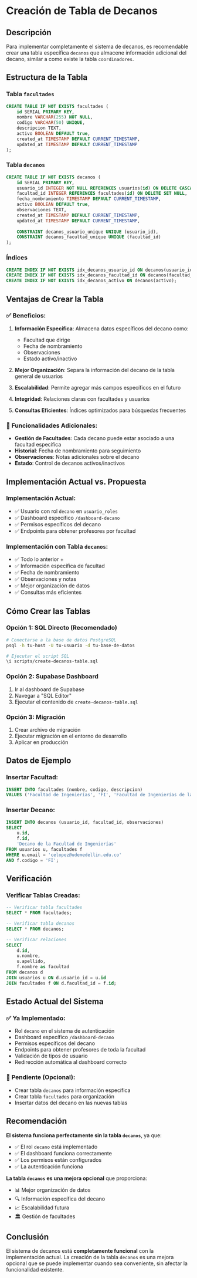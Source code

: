# Creación de Tabla de Decanos

## Descripción

Para implementar completamente el sistema de decanos, es recomendable crear una tabla específica `decanos` que almacene información adicional del decano, similar a como existe la tabla `coordinadores`.

## Estructura de la Tabla

### **Tabla `facultades`**
```sql
CREATE TABLE IF NOT EXISTS facultades (
    id SERIAL PRIMARY KEY,
    nombre VARCHAR(255) NOT NULL,
    codigo VARCHAR(50) UNIQUE,
    descripcion TEXT,
    activo BOOLEAN DEFAULT true,
    created_at TIMESTAMP DEFAULT CURRENT_TIMESTAMP,
    updated_at TIMESTAMP DEFAULT CURRENT_TIMESTAMP
);
```

### **Tabla `decanos`**
```sql
CREATE TABLE IF NOT EXISTS decanos (
    id SERIAL PRIMARY KEY,
    usuario_id INTEGER NOT NULL REFERENCES usuarios(id) ON DELETE CASCADE,
    facultad_id INTEGER REFERENCES facultades(id) ON DELETE SET NULL,
    fecha_nombramiento TIMESTAMP DEFAULT CURRENT_TIMESTAMP,
    activo BOOLEAN DEFAULT true,
    observaciones TEXT,
    created_at TIMESTAMP DEFAULT CURRENT_TIMESTAMP,
    updated_at TIMESTAMP DEFAULT CURRENT_TIMESTAMP,
    
    CONSTRAINT decanos_usuario_unique UNIQUE (usuario_id),
    CONSTRAINT decanos_facultad_unique UNIQUE (facultad_id)
);
```

### **Índices**
```sql
CREATE INDEX IF NOT EXISTS idx_decanos_usuario_id ON decanos(usuario_id);
CREATE INDEX IF NOT EXISTS idx_decanos_facultad_id ON decanos(facultad_id);
CREATE INDEX IF NOT EXISTS idx_decanos_activo ON decanos(activo);
```

## Ventajas de Crear la Tabla

### ✅ **Beneficios:**

1. **Información Específica**: Almacena datos específicos del decano como:
   - Facultad que dirige
   - Fecha de nombramiento
   - Observaciones
   - Estado activo/inactivo

2. **Mejor Organización**: Separa la información del decano de la tabla general de usuarios

3. **Escalabilidad**: Permite agregar más campos específicos en el futuro

4. **Integridad**: Relaciones claras con facultades y usuarios

5. **Consultas Eficientes**: Índices optimizados para búsquedas frecuentes

### 🔧 **Funcionalidades Adicionales:**

- **Gestión de Facultades**: Cada decano puede estar asociado a una facultad específica
- **Historial**: Fecha de nombramiento para seguimiento
- **Observaciones**: Notas adicionales sobre el decano
- **Estado**: Control de decanos activos/inactivos

## Implementación Actual vs. Propuesta

### **Implementación Actual:**
- ✅ Usuario con rol `decano` en `usuario_roles`
- ✅ Dashboard específico `/dashboard-decano`
- ✅ Permisos específicos del decano
- ✅ Endpoints para obtener profesores por facultad

### **Implementación con Tabla `decanos`:**
- ✅ Todo lo anterior +
- ✅ Información específica de facultad
- ✅ Fecha de nombramiento
- ✅ Observaciones y notas
- ✅ Mejor organización de datos
- ✅ Consultas más eficientes

## Cómo Crear las Tablas

### **Opción 1: SQL Directo (Recomendado)**
```bash
# Conectarse a la base de datos PostgreSQL
psql -h tu-host -U tu-usuario -d tu-base-de-datos

# Ejecutar el script SQL
\i scripts/create-decanos-table.sql
```

### **Opción 2: Supabase Dashboard**
1. Ir al dashboard de Supabase
2. Navegar a "SQL Editor"
3. Ejecutar el contenido de `create-decanos-table.sql`

### **Opción 3: Migración**
1. Crear archivo de migración
2. Ejecutar migración en el entorno de desarrollo
3. Aplicar en producción

## Datos de Ejemplo

### **Insertar Facultad:**
```sql
INSERT INTO facultades (nombre, codigo, descripcion) 
VALUES ('Facultad de Ingenierías', 'FI', 'Facultad de Ingenierías de la Universidad de Medellín');
```

### **Insertar Decano:**
```sql
INSERT INTO decanos (usuario_id, facultad_id, observaciones)
SELECT 
    u.id,
    f.id,
    'Decano de la Facultad de Ingenierías'
FROM usuarios u, facultades f
WHERE u.email = 'celopez@udemedellin.edu.co'
AND f.codigo = 'FI';
```

## Verificación

### **Verificar Tablas Creadas:**
```sql
-- Verificar tabla facultades
SELECT * FROM facultades;

-- Verificar tabla decanos
SELECT * FROM decanos;

-- Verificar relaciones
SELECT 
    d.id,
    u.nombre,
    u.apellido,
    f.nombre as facultad
FROM decanos d
JOIN usuarios u ON d.usuario_id = u.id
JOIN facultades f ON d.facultad_id = f.id;
```

## Estado Actual del Sistema

### ✅ **Ya Implementado:**
- Rol `decano` en el sistema de autenticación
- Dashboard específico `/dashboard-decano`
- Permisos específicos del decano
- Endpoints para obtener profesores de toda la facultad
- Validación de tipos de usuario
- Redirección automática al dashboard correcto

### 🔄 **Pendiente (Opcional):**
- Crear tabla `decanos` para información específica
- Crear tabla `facultades` para organización
- Insertar datos del decano en las nuevas tablas

## Recomendación

**El sistema funciona perfectamente sin la tabla `decanos`**, ya que:
- ✅ El rol `decano` está implementado
- ✅ El dashboard funciona correctamente
- ✅ Los permisos están configurados
- ✅ La autenticación funciona

**La tabla `decanos` es una mejora opcional** que proporciona:
- 📊 Mejor organización de datos
- 🔍 Información específica del decano
- 📈 Escalabilidad futura
- 🏛️ Gestión de facultades

## Conclusión

El sistema de decanos está **completamente funcional** con la implementación actual. La creación de la tabla `decanos` es una mejora opcional que se puede implementar cuando sea conveniente, sin afectar la funcionalidad existente.




